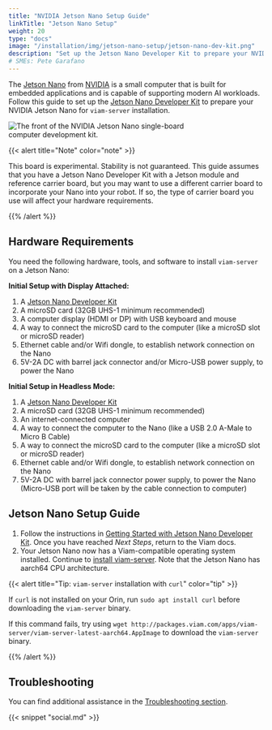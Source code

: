 ```yaml
---
title: "NVIDIA Jetson Nano Setup Guide"
linkTitle: "Jetson Nano Setup"
weight: 20
type: "docs"
image: "/installation/img/jetson-nano-setup/jetson-nano-dev-kit.png"
description: "Set up the Jetson Nano Developer Kit to prepare your NVIDIA Jetson Nano for viam-server installation."
# SMEs: Pete Garafano
---
```


The [Jetson Nano](https://developer.nvidia.com/embedded/jetson-nano) from [NVIDIA](https://www.nvidia.com/) is a small computer that is built for embedded applications and is capable of supporting modern AI workloads.
Follow this guide to set up the [Jetson Nano Developer Kit](https://developer.nvidia.com/embedded/jetson-nano-developer-kit) to prepare your NVIDIA Jetson Nano for `viam-server` installation.

<div class="td-max-width-on-larger-screens text-center"><img src="../../img/jetson-nano-setup/jetson-nano-dev-kit.png" style="max-width:400px" alt="The front of the NVIDIA Jetson Nano single-board computer development kit."></div>

{{< alert title="Note" color="note" >}}

This board is experimental.
Stability is not guaranteed.
This guide assumes that you have a Jetson Nano Developer Kit with a Jetson module and reference carrier board, but you may want to use a different carrier board to incorporate your Nano into your robot.
If so, the type of carrier board you use will affect your hardware requirements.

{{% /alert %}}

## Hardware Requirements

You need the following hardware, tools, and software to install `viam-server` on a Jetson Nano:

**Initial Setup with Display Attached:**

1. A [Jetson Nano Developer Kit](https://developer.nvidia.com/embedded/jetson-nano-developer-kit)
2. A microSD card (32GB UHS-1 minimum recommended)
3. A computer display (HDMI or DP) with USB keyboard and mouse
4. A way to connect the microSD card to the computer (like a microSD slot or microSD reader)
5. Ethernet cable and/or Wifi dongle, to establish network connection on the Nano
6. 5V-2A DC with barrel jack connector and/or Micro-USB power supply, to power the Nano

**Initial Setup in Headless Mode:**

1. A [Jetson Nano Developer Kit](https://developer.nvidia.com/embedded/jetson-nano-developer-kit)
2. A microSD card (32GB UHS-1 minimum recommended)
3. An internet-connected computer
4. A way to connect the computer to the Nano (like a USB 2.0 A-Male to Micro B Cable)
5. A way to connect the microSD card to the computer (like a microSD slot or microSD reader)
6. Ethernet cable and/or Wifi dongle, to establish network connection on the Nano
7. 5V-2A DC with barrel jack connector power supply, to power the Nano (Micro-USB port will be taken by the cable connection to computer)

## Jetson Nano Setup Guide

1. Follow the instructions in [Getting Started with Jetson Nano Developer Kit](https://developer.nvidia.com/embedded/learn/get-started-jetson-nano-devkit).
   Once you have reached *Next Steps*, return to the Viam docs.
2. Your Jetson Nano now has a Viam-compatible operating system installed.
   Continue to [install viam-server](/installation#install-viam-server).
   Note that the Jetson Nano has aarch64 CPU architecture.

{{< alert title="Tip: <code>viam-server</code> installation with <code>curl</code>" color="tip" >}}

If `curl` is not installed on your Orin, run `sudo apt install curl` before downloading the `viam-server` binary.

If this command fails, try using `wget http://packages.viam.com/apps/viam-server/viam-server-latest-aarch64.AppImage` to download the `viam-server` binary.

{{% /alert %}}

## Troubleshooting

You can find additional assistance in the [Troubleshooting section](/appendix/troubleshooting/).

{{< snippet "social.md" >}}
